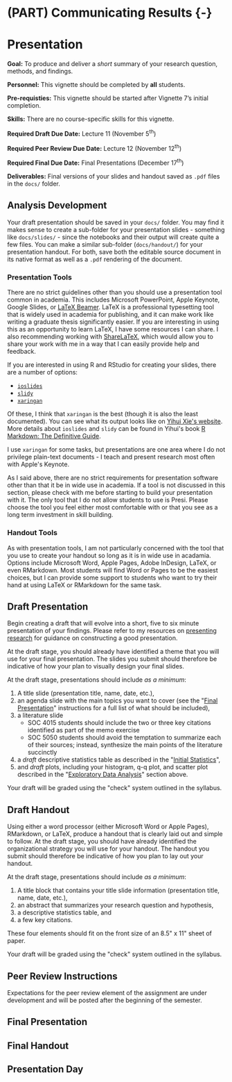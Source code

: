 # (PART) Communicating Results {-}

# Presentation

<div class="rmdgoal">
<p><strong>Goal:</strong> To produce and deliver a <em>short</em> summary of your research question, methods, and findings.</p>
</div>

<div class="rmdpersonnel">
<p><strong>Personnel:</strong> This vignette should be completed by <strong>all</strong> students.</p>
</div>

<div class="rmdpre">
<p><strong>Pre-requisties:</strong> This vignette should be started after Vignette 7’s initial completion.</p>
</div>

<div class="rmdskills">
<p><strong>Skills:</strong> There are no course-specific skills for this vignette.</p>
</div>

<div class="rmddue">
<p><strong>Required Draft Due Date:</strong> Lecture 11 (November 5<sup>th</sup>)</p>
<p><strong>Required Peer Review Due Date:</strong> Lecture 12 (November 12<sup>th</sup>)</p>
<p><strong>Required Final Due Date:</strong> Final Presentations (December 17<sup>th</sup>)</p>
</div>

<div class="rmddeliver">
<p><strong>Deliverables:</strong> Final versions of your slides and handout saved as <code>.pdf</code> files in the <code>docs/</code> folder.</p>
</div>

## Analysis Development

Your draft presentation should be saved in your `docs/` folder. You may find it makes sense to create a sub-folder for your presentation slides - something like `docs/slides/` - since the notebooks and their output will create quite a few files. You can make a similar sub-folder (`docs/handout/`) for your presentation handout. For both, save both the editable source document in its native format as well as a `.pdf` rendering of the document.

### Presentation Tools
There are no strict guidelines other than you should use a presentation tool common in academia. This includes Microsoft PowerPoint, Apple Keynote, Google Slides, or <a href="https://en.wikipedia.org/wiki/Beamer_(LaTeX)" target="_blank">LaTeX Beamer</a>. LaTeX is a professional typesetting tool that is widely used in academia for publishing, and it can make work like writing a graduate thesis significantly easier. If you are interesting in using this as an opportunity to learn LaTeX, I have some resources I can share. I also recommending working with <a href="http://sharelatex.com" target="_blank">ShareLaTeX</a>, which would allow you to share your work with me in a way that I can easily provide help and feedback.

If you are interested in using R and RStudio for creating your slides, there are a number of options:

* <a href="https://rmarkdown.rstudio.com/ioslides_presentation_format" target="_blank">`ioslides`</a>
* <a href="https://rmarkdown.rstudio.com/slidy_presentation_format" target="_blank">`slidy`</a>
* <a href="https://github.com/yihui/xaringan" target="_blank">`xaringan`</a>

Of these, I think that `xaringan` is the best (though it is also the least documented). You can see what its output looks like on <a href="https://slides.yihui.name/xaringan/#1" target="_blank">Yihui Xie's website</a>. More details about `ioslides` and `slidy` can be found in Yihui's book <a href="https://bookdown.org/yihui/rmarkdown/presentations.html" target="_blank">R Markdown: The Definitive Guide</a>.

I use `xaringan` for some tasks, but presentations are one area where I do not privilege plain-text documents - I teach and present research most often with Apple's Keynote.

As I said above, there are no strict requirements for presentation software other than that it be in wide use in academia. If a tool is not discussed in this section, please check with me before starting to build your presentation with it. The only tool that I do not allow students to use is Presi. Please choose the tool you feel either most comfortable with or that you see as a long term investment in skill building. 

### Handout Tools
As with presentation tools, I am not particularly concerned with the tool that you use to create your handout so long as it is in wide use in acadamia. Options include Microsoft Word, Apple Pages, Adobe InDesign, LaTeX, or even RMarkdown. Most students will find Word or Pages to be the easiest choices, but I can provide some support to students who want to try their hand at using LaTeX or RMarkdown for the same task.

## Draft Presentation
Begin creating a draft that will evolve into a short, five to six minute presentation of your findings. Please refer to my resources on <a href="https://chris-prener.github.io/presentingData/" target="_blank">presenting research</a> for guidance on constructing a good presentation. 

At the draft stage, you should already have identified a theme that you will use for your final presentation. The slides you submit should therefore be indicative of how your plan to visually design your final slides.

At the draft stage, presentations should include _as a minimum_:

1. A title slide (presentation title, name, date, etc.),
2. an agenda slide with the main topics you want to cover (see the "[Final Presentation](/final-presentation.html)" instructions for a full list of what should be included),
3. a literature slide 
    - SOC 4015 students should include the two or three key citations identified as part of the memo exercise
    - SOC 5050 students should avoid the temptation to summarize each of their sources; instead, synthesize the main points of the literature succinctly
4. a *draft* descriptive statistics table as described in the "[Initial Statistics](initial-statistics.html)",
5. and *draft* plots, including your histogram, q-q plot, and scatter plot described in the "[Exploratory Data Analysis](/exploratory-data-analysis.html)" section above.

Your draft will be graded using the "check" system outlined in the syllabus.

## Draft Handout
Using either a word processor (either Microsoft Word or Apple Pages), RMarkdown, or LaTeX, produce a handout that is clearly laid out and simple to follow. At the draft stage, you should have already identified the organizational strategy you will use for your handout. The handout you submit should therefore be indicative of how you plan to lay out your handout. 

At the draft stage, presentations should include _as a minimum_:

1. A title block that contains your title slide information (presentation title, name, date, etc.),
2. an abstract that summarizes your research question and hypothesis,
3. a descriptive statistics table, and
4. a few key citations.

These four elements should fit on the front size of an 8.5" x 11" sheet of paper.

Your draft will be graded using the "check" system outlined in the syllabus.

## Peer Review Instructions

<div class="rmdwarning">
<p>Expectations for the peer review element of the assignment are under development and will be posted after the beginning of the semester.</p>
</div>

## Final Presentation

## Final Handout

## Presentation Day


